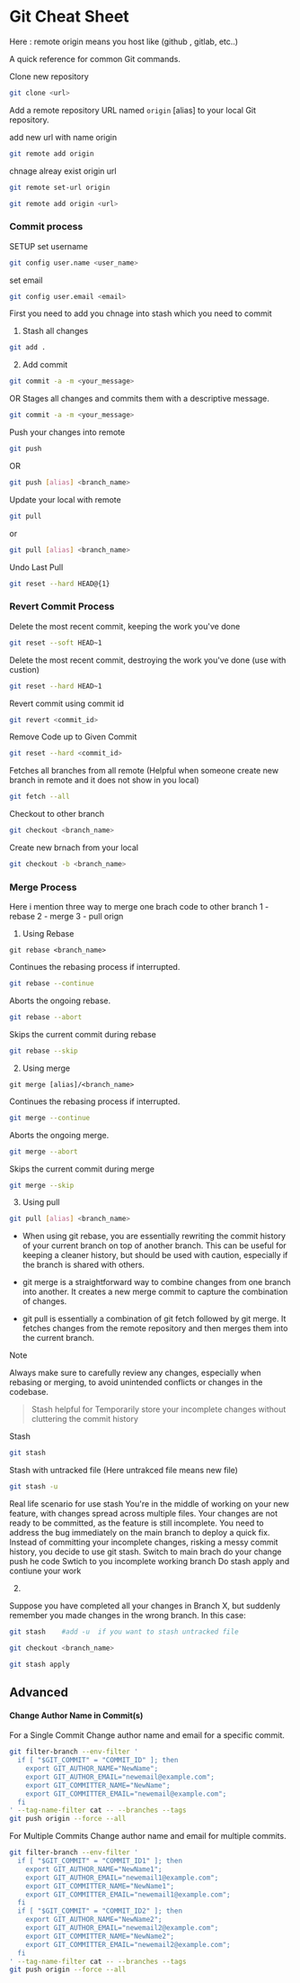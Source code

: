 # Git Cheat Sheet

Here : remote origin means you host like (github , gitlab, etc..)

A quick reference for common Git commands.

Clone new repository
```bash
git clone <url>
```

Add a remote repository URL named `origin` [alias] to your local Git repository.

add new url with name origin
```bash
git remote add origin
``` 

chnage alreay exist origin url
```bash
git remote set-url origin
```

```bash
git remote add origin <url>
```

### Commit process

SETUP
set username
```bash
git config user.name <user_name>
```

set email
```bash
git config user.email <email>
```

First you need to add you chnage into stash which you need to commit

1) Stash all changes
```bash
git add .
```

2) Add commit
```bash
git commit -a -m <your_message>
```

OR Stages all changes and commits them with a descriptive message.
```bash
git commit -a -m <your_message>
```

Push your changes into remote
```bash
git push
```
OR
```bash
git push [alias] <branch_name>
```


Update your local with remote
```bash
git pull
```
or
```bash
git pull [alias] <branch_name>
```

Undo Last Pull
```bash
git reset --hard HEAD@{1}
```

### Revert Commit Process

Delete the most recent commit, keeping the work you've done
```bash
git reset --soft HEAD~1
```

Delete the most recent commit, destroying the work you've done (use with custion)
```bash 
git reset --hard HEAD~1
```

Revert commit using commit id 
```bash
git revert <commit_id>
```

Remove Code up to Given Commit
```bash
git reset --hard <commit_id>
```

Fetches all branches from all remote (Helpful when someone create new branch in remote and it does not show in you local)
```bash
git fetch --all
```

Checkout to other branch
```bash
git checkout <branch_name>
```

Create new brnach from your local
```bash
git checkout -b <branch_name>
```



### Merge Process

Here i mention three way to merge one brach code to other branch
1 - rebase
2 - merge
3 - pull orign

1) Using Rebase
```base
git rebase <branch_name>
```

Continues the rebasing process if interrupted.
```bash
git rebase --continue
```

Aborts the ongoing rebase.
```bash
git rebase --abort
```

Skips the current commit during rebase
```bash 
git rebase --skip
```


2) Using merge
```base
git merge [alias]/<branch_name>
```

Continues the rebasing process if interrupted.
```bash
git merge --continue
```

Aborts the ongoing merge.
```bash
git merge --abort
```

Skips the current commit during merge
```bash 
git merge --skip
```


3) Using pull
```bash
git pull [alias] <branch_name>
```

+ When using git rebase, you are essentially rewriting the commit history of your current branch on top of another branch. This can be useful for keeping a cleaner history, but should be used with caution, especially if the branch is shared with others.

+ git merge is a straightforward way to combine changes from one branch into another. It creates a new merge commit to capture the combination of changes.

+ git pull is essentially a combination of git fetch followed by git merge. It fetches changes from the remote repository and then merges them into the current branch.

> [!NOTE]
>Always make sure to carefully review any changes, especially when rebasing or merging, to avoid unintended conflicts or changes in the codebase.


> Stash helpful for Temporarily store your incomplete changes without cluttering the commit history

Stash
```bash
git stash
```

Stash with untracked file (Here untrakced file means new file)
```bash
git stash -u
```

Real life scenario for use stash
You're in the middle of working on your new feature, with changes spread across multiple files.
Your changes are not ready to be committed, as the feature is still incomplete.
You need to address the bug immediately on the main branch to deploy a quick fix.
Instead of committing your incomplete changes, risking a messy commit history, you decide to use git stash.
Switch to main brach do your change push he code
Swtich to you incomplete working branch
Do stash apply and contiune your work

2)

Suppose you have completed all your changes in Branch X, but suddenly remember you made changes in the wrong branch. In this case:
```bash
git stash    #add -u  if you want to stash untracked file
```

```bash
git checkout <branch_name>
```

```bash
git stash apply
```


## Advanced 

#### Change Author Name in Commit(s)

For a Single Commit
Change author name and email for a specific commit.

```bash
git filter-branch --env-filter '
  if [ "$GIT_COMMIT" = "COMMIT_ID" ]; then
    export GIT_AUTHOR_NAME="NewName";
    export GIT_AUTHOR_EMAIL="newemail@example.com";
    export GIT_COMMITTER_NAME="NewName";
    export GIT_COMMITTER_EMAIL="newemail@example.com";
  fi
' --tag-name-filter cat -- --branches --tags
git push origin --force --all
```


For Multiple Commits
Change author name and email for multiple commits.

```bash
git filter-branch --env-filter '
  if [ "$GIT_COMMIT" = "COMMIT_ID1" ]; then
    export GIT_AUTHOR_NAME="NewName1";
    export GIT_AUTHOR_EMAIL="newemail1@example.com";
    export GIT_COMMITTER_NAME="NewName1";
    export GIT_COMMITTER_EMAIL="newemail1@example.com";
  fi
  if [ "$GIT_COMMIT" = "COMMIT_ID2" ]; then
    export GIT_AUTHOR_NAME="NewName2";
    export GIT_AUTHOR_EMAIL="newemail2@example.com";
    export GIT_COMMITTER_NAME="NewName2";
    export GIT_COMMITTER_EMAIL="newemail2@example.com";
  fi
' --tag-name-filter cat -- --branches --tags
git push origin --force --all
```
